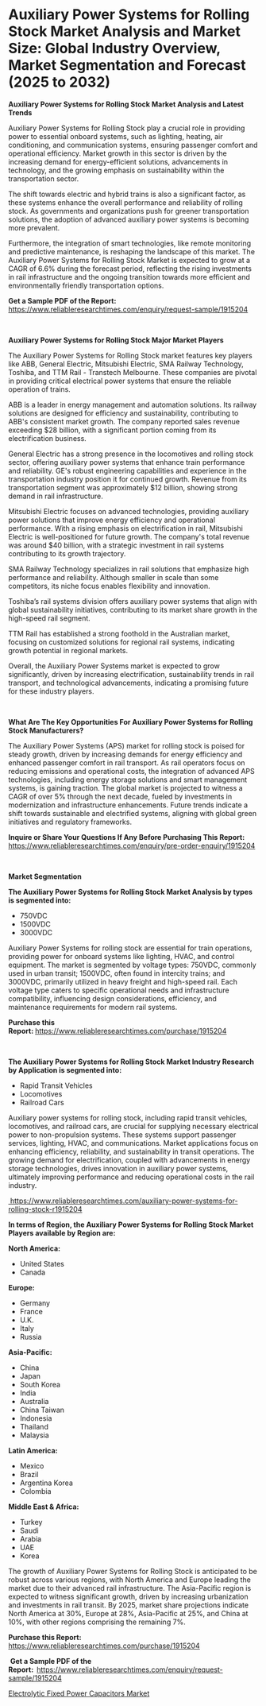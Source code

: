 <p><h1>Auxiliary Power Systems for Rolling Stock Market Analysis and Market Size: Global Industry Overview, Market Segmentation and Forecast (2025 to 2032)</h1></p><p><strong>Auxiliary Power Systems for Rolling Stock Market Analysis and Latest Trends</strong></p>
<p><p>Auxiliary Power Systems for Rolling Stock play a crucial role in providing power to essential onboard systems, such as lighting, heating, air conditioning, and communication systems, ensuring passenger comfort and operational efficiency. Market growth in this sector is driven by the increasing demand for energy-efficient solutions, advancements in technology, and the growing emphasis on sustainability within the transportation sector. </p><p>The shift towards electric and hybrid trains is also a significant factor, as these systems enhance the overall performance and reliability of rolling stock. As governments and organizations push for greener transportation solutions, the adoption of advanced auxiliary power systems is becoming more prevalent. </p><p>Furthermore, the integration of smart technologies, like remote monitoring and predictive maintenance, is reshaping the landscape of this market. The Auxiliary Power Systems for Rolling Stock Market is expected to grow at a CAGR of 6.6% during the forecast period, reflecting the rising investments in rail infrastructure and the ongoing transition towards more efficient and environmentally friendly transportation options.</p></p>
<p><strong>Get a Sample PDF of the Report:&nbsp;</strong> <a href="https://www.reliableresearchtimes.com/enquiry/request-sample/1915204?utm_campaign=2189&utm_medium=2&utm_source=Github&utm_content=ia&utm_term=14022025&utm_id=auxiliary-power-systems-for-rolling-stock">https://www.reliableresearchtimes.com/enquiry/request-sample/1915204</a></p>
<p>&nbsp;</p>
<p><strong>Auxiliary Power Systems for Rolling Stock Major Market Players</strong></p>
<p><p>The Auxiliary Power Systems for Rolling Stock market features key players like ABB, General Electric, Mitsubishi Electric, SMA Railway Technology, Toshiba, and TTM Rail - Transtech Melbourne. These companies are pivotal in providing critical electrical power systems that ensure the reliable operation of trains.</p><p>ABB is a leader in energy management and automation solutions. Its railway solutions are designed for efficiency and sustainability, contributing to ABB's consistent market growth. The company reported sales revenue exceeding $28 billion, with a significant portion coming from its electrification business.</p><p>General Electric has a strong presence in the locomotives and rolling stock sector, offering auxiliary power systems that enhance train performance and reliability. GE's robust engineering capabilities and experience in the transportation industry position it for continued growth. Revenue from its transportation segment was approximately $12 billion, showing strong demand in rail infrastructure.</p><p>Mitsubishi Electric focuses on advanced technologies, providing auxiliary power solutions that improve energy efficiency and operational performance. With a rising emphasis on electrification in rail, Mitsubishi Electric is well-positioned for future growth. The company's total revenue was around $40 billion, with a strategic investment in rail systems contributing to its growth trajectory.</p><p>SMA Railway Technology specializes in rail solutions that emphasize high performance and reliability. Although smaller in scale than some competitors, its niche focus enables flexibility and innovation.</p><p>Toshiba’s rail systems division offers auxiliary power systems that align with global sustainability initiatives, contributing to its market share growth in the high-speed rail segment.</p><p>TTM Rail has established a strong foothold in the Australian market, focusing on customized solutions for regional rail systems, indicating growth potential in regional markets.</p><p>Overall, the Auxiliary Power Systems market is expected to grow significantly, driven by increasing electrification, sustainability trends in rail transport, and technological advancements, indicating a promising future for these industry players.</p></p>
<p>&nbsp;</p>
<p><strong>What Are The Key Opportunities For Auxiliary Power Systems for Rolling Stock Manufacturers?</strong></p>
<p><p>The Auxiliary Power Systems (APS) market for rolling stock is poised for steady growth, driven by increasing demands for energy efficiency and enhanced passenger comfort in rail transport. As rail operators focus on reducing emissions and operational costs, the integration of advanced APS technologies, including energy storage solutions and smart management systems, is gaining traction. The global market is projected to witness a CAGR of over 5% through the next decade, fueled by investments in modernization and infrastructure enhancements. Future trends indicate a shift towards sustainable and electrified systems, aligning with global green initiatives and regulatory frameworks.</p></p>
<p><strong>Inquire or Share Your Questions If Any Before Purchasing This Report:</strong> <a href="https://www.reliableresearchtimes.com/enquiry/pre-order-enquiry/1915204?utm_campaign=2189&utm_medium=2&utm_source=Github&utm_content=ia&utm_term=14022025&utm_id=auxiliary-power-systems-for-rolling-stock">https://www.reliableresearchtimes.com/enquiry/pre-order-enquiry/1915204</a></p>
<p>&nbsp;</p>
<p><strong>Market Segmentation</strong></p>
<p><strong>The Auxiliary Power Systems for Rolling Stock Market Analysis by types is segmented into:</strong></p>
<p><ul><li>750VDC</li><li>1500VDC</li><li>3000VDC</li></ul></p>
<p><p>Auxiliary Power Systems for rolling stock are essential for train operations, providing power for onboard systems like lighting, HVAC, and control equipment. The market is segmented by voltage types: 750VDC, commonly used in urban transit; 1500VDC, often found in intercity trains; and 3000VDC, primarily utilized in heavy freight and high-speed rail. Each voltage type caters to specific operational needs and infrastructure compatibility, influencing design considerations, efficiency, and maintenance requirements for modern rail systems.</p></p>
<p><strong>Purchase this Report:&nbsp;</strong><a href="https://www.reliableresearchtimes.com/purchase/1915204?utm_campaign=2189&utm_medium=2&utm_source=Github&utm_content=ia&utm_term=14022025&utm_id=auxiliary-power-systems-for-rolling-stock">https://www.reliableresearchtimes.com/purchase/1915204</a></p>
<p>&nbsp;</p>
<p><strong>The Auxiliary Power Systems for Rolling Stock Market Industry Research by Application is segmented into:</strong></p>
<p><ul><li>Rapid Transit Vehicles</li><li>Locomotives</li><li>Railroad Cars</li></ul></p>
<p><p>Auxiliary power systems for rolling stock, including rapid transit vehicles, locomotives, and railroad cars, are crucial for supplying necessary electrical power to non-propulsion systems. These systems support passenger services, lighting, HVAC, and communications. Market applications focus on enhancing efficiency, reliability, and sustainability in transit operations. The growing demand for electrification, coupled with advancements in energy storage technologies, drives innovation in auxiliary power systems, ultimately improving performance and reducing operational costs in the rail industry.</p></p>
<p><a href="https://www.reliableresearchtimes.com/auxiliary-power-systems-for-rolling-stock-r1915204?utm_campaign=2189&utm_medium=2&utm_source=Github&utm_content=ia&utm_term=14022025&utm_id=auxiliary-power-systems-for-rolling-stock">&nbsp;https://www.reliableresearchtimes.com/auxiliary-power-systems-for-rolling-stock-r1915204</a></p>
<p><strong>In terms of Region, the Auxiliary Power Systems for Rolling Stock Market Players available by Region are:</strong></p>
<p>
    <p> <strong> North America: </strong>
        <ul>
            <li>United States</li>
            <li>Canada</li>
        </ul>
        </p> 
    <p> <strong> Europe: </strong>
        <ul>
            <li>Germany</li>
            <li>France</li>
            <li>U.K.</li>
            <li>Italy</li>
            <li>Russia</li>
        </ul>
        </p> 
    <p> <strong> Asia-Pacific: </strong>
        <ul>
            <li>China</li>
            <li>Japan</li>
            <li>South Korea</li>
            <li>India</li>
            <li>Australia</li>
            <li>China Taiwan</li>
            <li>Indonesia</li>
            <li>Thailand</li>
            <li>Malaysia</li>
        </ul>
        </p> 
    <p> <strong> Latin America: </strong>
        <ul>
            <li>Mexico</li>
            <li>Brazil</li>
            <li>Argentina Korea</li>
            <li>Colombia</li>
        </ul>
        </p> 
    <p> <strong> Middle East & Africa: </strong>
        <ul>
            <li>Turkey</li>
            <li>Saudi</li>
            <li>Arabia</li>
            <li>UAE</li>
            <li>Korea</li>
        </ul>
    </p>
    </p>
<p><p>The growth of Auxiliary Power Systems for Rolling Stock is anticipated to be robust across various regions, with North America and Europe leading the market due to their advanced rail infrastructure. The Asia-Pacific region is expected to witness significant growth, driven by increasing urbanization and investments in rail transit. By 2025, market share projections indicate North America at 30%, Europe at 28%, Asia-Pacific at 25%, and China at 10%, with other regions comprising the remaining 7%.</p></p>
<p><strong>Purchase this Report: </strong><a href="https://www.reliableresearchtimes.com/purchase/1915204?utm_campaign=2189&utm_medium=2&utm_source=Github&utm_content=ia&utm_term=14022025&utm_id=auxiliary-power-systems-for-rolling-stock">https://www.reliableresearchtimes.com/purchase/1915204</a></p>
<p>&nbsp;<strong>Get a Sample PDF of the Report:&nbsp;&nbsp;</strong><a href="https://www.reliableresearchtimes.com/enquiry/request-sample/1915204?utm_campaign=2189&utm_medium=2&utm_source=Github&utm_content=ia&utm_term=14022025&utm_id=auxiliary-power-systems-for-rolling-stock">https://www.reliableresearchtimes.com/enquiry/request-sample/1915204</a></p>
<p><strong></strong></p>
<p><p><a href="https://github.com/NargisHussain75/Market-Research-Report-List-1/blob/main/electrolytic-fixed-power-capacitors-market.md?utm_campaign=2189&utm_medium=2&utm_source=Github&utm_content=ia&utm_term=14022025&utm_id=auxiliary-power-systems-for-rolling-stock">Electrolytic Fixed Power Capacitors Market</a></p></p>